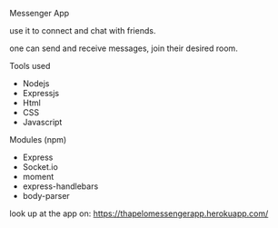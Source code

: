 Messenger App

use it to connect and chat with friends.

one can send and receive messages, join their desired room.

Tools used
- Nodejs
- Expressjs
- Html
- CSS
- Javascript

Modules (npm)
- Express
- Socket.io
- moment
- express-handlebars
- body-parser

look up at the app on: https://thapelomessengerapp.herokuapp.com/
